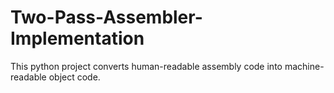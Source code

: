 # Two-Pass-Assembler-Implementation
This python project converts human-readable assembly code into machine-readable object code. 
